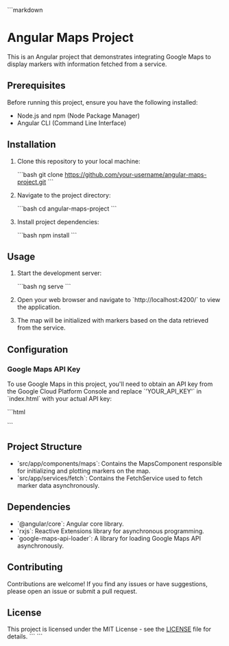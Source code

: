 \`\`\`markdown
# Angular Maps Project

This is an Angular project that demonstrates integrating Google Maps to display markers with information fetched from a service.

## Prerequisites

Before running this project, ensure you have the following installed:

- Node.js and npm (Node Package Manager)
- Angular CLI (Command Line Interface)

## Installation

1. Clone this repository to your local machine:

   \`\`\`bash
   git clone https://github.com/your-username/angular-maps-project.git
   \`\`\`

2. Navigate to the project directory:

   \`\`\`bash
   cd angular-maps-project
   \`\`\`

3. Install project dependencies:

   \`\`\`bash
   npm install
   \`\`\`

## Usage

1. Start the development server:

   \`\`\`bash
   ng serve
   \`\`\`

2. Open your web browser and navigate to \`http://localhost:4200/\` to view the application.

3. The map will be initialized with markers based on the data retrieved from the service.

## Configuration

### Google Maps API Key

To use Google Maps in this project, you'll need to obtain an API key from the Google Cloud Platform Console and replace \`'YOUR_API_KEY'\` in \`index.html\` with your actual API key:

\`\`\`html
<script src="https://maps.googleapis.com/maps/api/js?key=YOUR_API_KEY"></script>
\`\`\`

## Project Structure

- \`src/app/components/maps\`: Contains the MapsComponent responsible for initializing and plotting markers on the map.
- \`src/app/services/fetch\`: Contains the FetchService used to fetch marker data asynchronously.

## Dependencies

- \`@angular/core\`: Angular core library.
- \`rxjs\`: Reactive Extensions library for asynchronous programming.
- \`google-maps-api-loader\`: A library for loading Google Maps API asynchronously.

## Contributing

Contributions are welcome! If you find any issues or have suggestions, please open an issue or submit a pull request.

## License

This project is licensed under the MIT License - see the [LICENSE](LICENSE) file for details.
\`\`\`
\`\`\`
